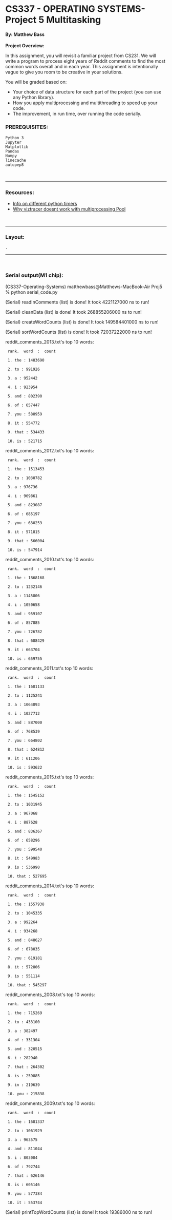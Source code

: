 # CS337 - OPERATING SYSTEMS- Project 5 Multitasking
#### By: Matthew Bass


**Project Overview:**
    
In this assignment, you will revisit a familiar project from CS231.  We will 
write a program to process eight years of Reddit comments to find the most common words overall and in each year.  This assignment is intentionally vague to give you room to be creative in your solutions.  

You will be graded based on:
- Your choice of data structure for each part of the project (you can use any 
Python library).
- How you apply multiprocessing and multithreading to speed up your code.
- The improvement, in run time, over running the code serially.




### PREREQUISITES:
    Python 3
    Jupyter
    Matplotlib
    Pandas
    Numpy
	linecache
    autopep8



<br>

---

### Resources:
- [Info on different python timers](https://www.webucator.com/article/python-clocks-explained/#:~:text=perf_counter()%20%2C%20which%20has%20a,33%2C491%20times%20faster%20than%20time.)
- [Why viztracer doesnt work with multiprocessing Pool](https://viztracer.readthedocs.io/en/latest/concurrency.html)

<br>

---

### Layout:
	.
    

---

<br>

### Serial output(M1 chip):

(CS337-Operating-Systems) matthewbass@Matthews-MacBook-Air Proj5 % python serial_code.py

(Serial) readInComments (list) is done! 
	It took 4221127000 ns to run!


(Serial) cleanData (list) is done! 
	It took 268855206000 ns to run!


(Serial) createWordCounts (list) is done! 
	It took 149584401000 ns to run!


(Serial) sortWordCounts (list) is done! 
	It took 72037222000 ns to run!


reddit_comments_2013.txt's top 10 words: 

	 rank.  word  :  count

	 1. the : 1483690

	 2. to : 991926

	 3. a : 952442

	 4. i : 923954

	 5. and : 802390

	 6. of : 657447

	 7. you : 588959

	 8. it : 554772

	 9. that : 534433

	 10. is : 521715

reddit_comments_2012.txt's top 10 words: 

	 rank.  word  :  count

	 1. the : 1513453

	 2. to : 1030782

	 3. a : 976736

	 4. i : 969861

	 5. and : 823087

	 6. of : 685197

	 7. you : 630253

	 8. it : 571815

	 9. that : 566004

	 10. is : 547914

reddit_comments_2010.txt's top 10 words: 

	 rank.  word  :  count

	 1. the : 1868168

	 2. to : 1232146

	 3. a : 1145806

	 4. i : 1050658

	 5. and : 959107

	 6. of : 857885

	 7. you : 726782

	 8. that : 688429

	 9. it : 663704

	 10. is : 659755

reddit_comments_2011.txt's top 10 words: 

	 rank.  word  :  count

	 1. the : 1681133

	 2. to : 1125241

	 3. a : 1064893

	 4. i : 1027712

	 5. and : 887000

	 6. of : 768539

	 7. you : 664802

	 8. that : 624812

	 9. it : 611206

	 10. is : 593622

reddit_comments_2015.txt's top 10 words: 

	 rank.  word  :  count

	 1. the : 1545152

	 2. to : 1031945

	 3. a : 967068

	 4. i : 887628

	 5. and : 836367

	 6. of : 658296

	 7. you : 599540

	 8. it : 549983

	 9. is : 536990

	 10. that : 527695

reddit_comments_2014.txt's top 10 words: 

	 rank.  word  :  count

	 1. the : 1557938

	 2. to : 1045335

	 3. a : 992264

	 4. i : 934268

	 5. and : 848627

	 6. of : 678035

	 7. you : 619181

	 8. it : 572806

	 9. is : 551114

	 10. that : 545297

reddit_comments_2008.txt's top 10 words: 

	 rank.  word  :  count

	 1. the : 715269

	 2. to : 433100

	 3. a : 382497

	 4. of : 331304

	 5. and : 320515

	 6. i : 282940

	 7. that : 264302

	 8. is : 259885

	 9. in : 219639

	 10. you : 215838

reddit_comments_2009.txt's top 10 words: 

	 rank.  word  :  count

	 1. the : 1681337

	 2. to : 1061929

	 3. a : 963575

	 4. and : 811044

	 5. i : 803004

	 6. of : 792744

	 7. that : 626146

	 8. is : 605146

	 9. you : 577384

	 10. it : 553744

(Serial) printTopWordCounts (list) is done! 
	It took 19386000 ns to run!